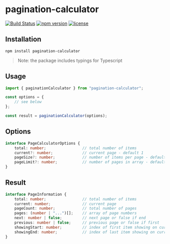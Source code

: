 # pagination-calculator

[![Build Status](https://travis-ci.org/hisuwh/pagination-calculator.svg?branch=master)](https://travis-ci.org/hisuwh/pagination-calculator)
[![npm version](https://badge.fury.io/js/pagination-calculator.svg)](https://badge.fury.io/js/pagination-calculator)
[![license](https://img.shields.io/github/license/mashape/apistatus.svg)](https://github.com/hisuwh/pagination-calculator/blob/master/LICENSE.md)

## Installation

`npm install pagination-calculator`
> Note: the package includes typings for Typescript

## Usage

```ts
import { paginationCalculator } from "pagination-calculator";

const options = {
    // see below
};

const result = paginationCalculator(options);
```

## Options
```ts
interface PageCalculatorOptions {
    total: number;                // total number of items
    current?: number;             // current page - default 1
    pageSize?: number;            // number of items per page - default 10
    pageLimit?: number;           // number of pages in array - default no limit
}
```

## Result
```ts
interface PageInformation {
    total: number;                // total number of items
    current: number;              // current page
    pageCount: number;            // total number of pages
    pages: (number | "...")[];    // array of page numbers
    next: number | false;         // next page or false if end
    previous: number | false;     // previous page or false if first
    showingStart: number;         // index of first item showing on current page
    showingEnd: number;           // index of last item showing on current page
}
```
